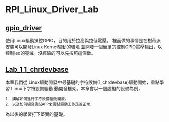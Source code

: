 # RPI_Linux_Driver_Lab

## [gpio_driver](./gpio_driver/)
使用Linux驅動操控GPIO，目的用於拉高與拉低電壓。
裡面做的事情是在樹莓派安裝可以開發Linux Kernel驅動的環境
並開發一個簡單的控制GPIO電壓輸出，以控制led的亮滅。沒經驗的可以先按照這個做。

## [Lab_1 1_chrdevbase](./1_chrdevbase/)
本章我們從 Linux驅動開發中最基礎的字符設備(1_chrdevbase)驅動開始，重點學習 Linux下字符設備驅動 動開發框架。本章會以一個虛擬的設備為例，

    1. 講解如何進行字符設備驅動開發，
    2. 以及如何編寫測試APP來測試驅動工作是否正常，
    
為以後的學習打下堅實的基礎。
